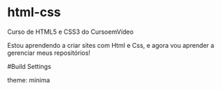 # html-css
 Curso de HTML5 e CSS3 do CursoemVídeo

 Estou aprendendo a criar sites com Html e Css, e agora vou aprender a gerenciar meus repositórios!
 
 #Build Settings
 
 theme: minima
